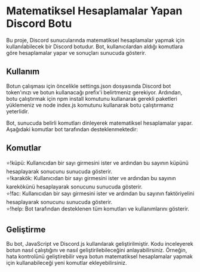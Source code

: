 <h1>Matematiksel Hesaplamalar Yapan Discord Botu</h1>
Bu proje, Discord sunucularında matematiksel hesaplamalar yapmak için kullanılabilecek bir Discord botudur. Bot, kullanıcılardan aldığı komutlara göre hesaplamalar yapar ve sonuçları sunucuda gösterir.

<h2>Kullanım</h2>
Botun çalışması için öncelikle settings.json dosyasında Discord bot token'ınızı ve botun kullanacağı prefix'i belirtmeniz gerekiyor. Ardından, botu çalıştırmak için npm install komutunu kullanarak gerekli paketleri yüklemeniz ve node index.js komutunu kullanarak botu çalıştırmanız yeterlidir.

Bot, sunucuda belirli komutları dinleyerek matematiksel hesaplamalar yapar. Aşağıdaki komutlar bot tarafından desteklenmektedir:
<br>
<h2>Komutlar</h2>
⭐!küpü: Kullanıcıdan bir sayı girmesini ister ve ardından bu sayının küpünü hesaplayarak sonucunu sunucuda gösterir.<br>
⭐!karakök: Kullanıcıdan bir sayı girmesini ister ve ardından bu sayının karekökünü hesaplayarak sonucunu sunucuda gösterir.<br>
⭐!fac: Kullanıcıdan bir sayı girmesini ister ve ardından bu sayının faktöriyelini hesaplayarak sonucunu sunucuda gösterir.<br>
⭐!help: Bot tarafından desteklenen tüm komutları ve kullanımlarını gösterir.
<h2>Geliştirme</h2>
Bu bot, JavaScript ve Discord.js kullanılarak geliştirilmiştir. Kodu inceleyerek botun nasıl çalıştığını ve nasıl geliştirilebileceğini anlayabilirsiniz. Örneğin, hata kontrolünü geliştirebilir veya botun matematiksel hesaplamalar yapmak için kullanabileceği yeni komutlar ekleyebilirsiniz.
